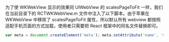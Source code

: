

为了使 WKWekView 显示的效果同 UIWebView 的 scalesPageToFit 一样，我们在当前目录下的 RCTWKWebView.m 文件中注入了以下脚本。由于苹果在WKWebView 中移除了 scalesPageToFit 属性，所以默认所有 webview 都按照适配手机页面的方式加载，使用者只需要把 React 框架中的同名文件替换即可。

```js
var meta = document.createElement('meta'); meta.setAttribute('name', 'viewport'); meta.setAttribute('content', 'width=device-width, initial-scale=1.0'); document.getElementsByTagName('head')[0].appendChild(meta);
```

